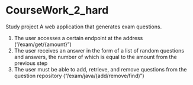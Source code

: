 # CourseWork_2_hard
Study project
A web application that generates exam questions.
1. The user accesses a certain endpoint at the address (”/exam/get/{amount}”)
2. The user receives an answer in the form of a list of random questions and answers, the number of which is equal to the amount from the previous step
3. The user must be able to add, retrieve, and remove questions from the question repository (“/exam/java/(add/remove/find)”)
